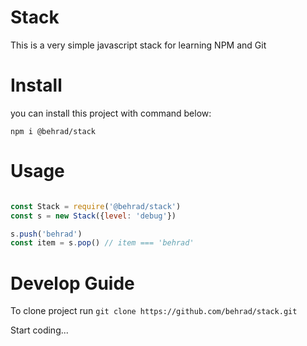 # Stack

This is a very simple javascript stack for learning NPM and Git


# Install

you can install this project with command below:

`npm i @behrad/stack`


# Usage

```js

const Stack = require('@behrad/stack')
const s = new Stack({level: 'debug'})

s.push('behrad')
const item = s.pop() // item === 'behrad'

```


# Develop Guide

To clone project run 
`git clone https://github.com/behrad/stack.git`

Start coding...
